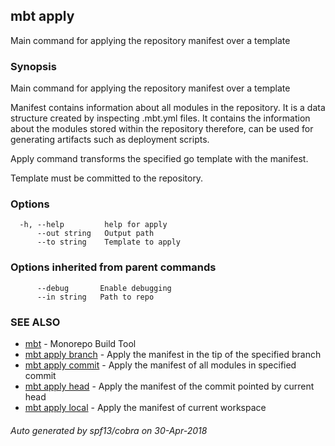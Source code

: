 ## mbt apply

Main command for applying the repository manifest over a template

### Synopsis


Main command for applying the repository manifest over a template

Manifest contains information about all modules in the repository.
It is a data structure created by inspecting .mbt.yml files.
It contains the information about the modules stored within the repository therefore,
can be used for generating artifacts such as deployment scripts.

Apply command transforms the specified go template with the manifest.

Template must be committed to the repository.
	

### Options

```
  -h, --help         help for apply
      --out string   Output path
      --to string    Template to apply
```

### Options inherited from parent commands

```
      --debug       Enable debugging
      --in string   Path to repo
```

### SEE ALSO
* [mbt](mbt.md)	 - Monorepo Build Tool
* [mbt apply branch](mbt_apply_branch.md)	 - Apply the manifest in the tip of the specified branch
* [mbt apply commit](mbt_apply_commit.md)	 - Apply the manifest of all modules in specified commit
* [mbt apply head](mbt_apply_head.md)	 - Apply the manifest of the commit pointed by current head
* [mbt apply local](mbt_apply_local.md)	 - Apply the manifest of current workspace

###### Auto generated by spf13/cobra on 30-Apr-2018
